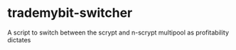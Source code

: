 trademybit-switcher
===================

A script to switch between the scrypt and n-scrypt multipool as profitability dictates
